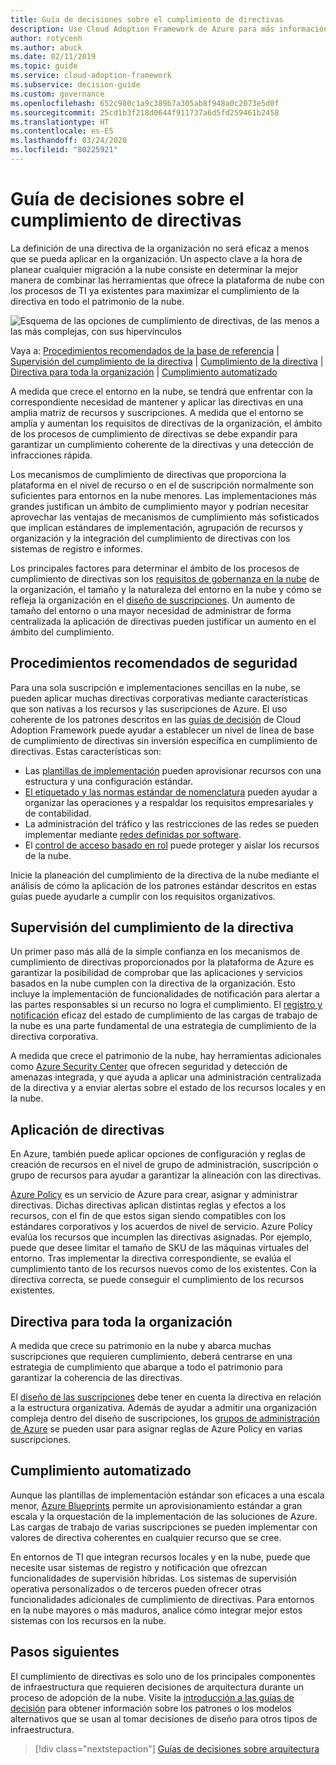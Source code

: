 ```yaml
---
title: Guía de decisiones sobre el cumplimiento de directivas
description: Use Cloud Adoption Framework de Azure para más información sobre las suscripciones de cumplimiento de directivas como prioridad de diseño principal en las migraciones de Azure.
author: rotycenh
ms.author: abuck
ms.date: 02/11/2019
ms.topic: guide
ms.service: cloud-adoption-framework
ms.subservice: decision-guide
ms.custom: governance
ms.openlocfilehash: 652c980c1a9c389b7a305ab8f948a0c2073e5d0f
ms.sourcegitcommit: 25cd1b3f218d0644f911737a6d5fd259461b2458
ms.translationtype: HT
ms.contentlocale: es-ES
ms.lasthandoff: 03/24/2020
ms.locfileid: "80225921"
---
```

# <a name="policy-enforcement-decision-guide"></a>Guía de decisiones sobre el cumplimiento de directivas

La definición de una directiva de la organización no será eficaz a menos que se pueda aplicar en la organización. Un aspecto clave a la hora de planear cualquier migración a la nube consiste en determinar la mejor manera de combinar las herramientas que ofrece la plataforma de nube con los procesos de TI ya existentes para maximizar el cumplimiento de la directiva en todo el patrimonio de la nube.

![Esquema de las opciones de cumplimiento de directivas, de las menos a las más complejas, con sus hipervínculos](../../_images/decision-guides/decision-guide-policy-enforcement.png)

Vaya a: [Procedimientos recomendados de la base de referencia](#baseline-best-practices) | [Supervisión del cumplimiento de la directiva](#policy-compliance-monitoring) | [Cumplimiento de la directiva](#policy-enforcement) | [Directiva para toda la organización](#cross-organization-policy) | [Cumplimiento automatizado](#automated-enforcement)

A medida que crece el entorno en la nube, se tendrá que enfrentar con la correspondiente necesidad de mantener y aplicar las directivas en una amplia matriz de recursos y suscripciones. A medida que el entorno se amplía y aumentan los requisitos de directivas de la organización, el ámbito de los procesos de cumplimiento de directivas se debe expandir para garantizar un cumplimiento coherente de la directivas y una detección de infracciones rápida.

Los mecanismos de cumplimiento de directivas que proporciona la plataforma en el nivel de recurso o en el de suscripción normalmente son suficientes para entornos en la nube menores. Las implementaciones más grandes justifican un ámbito de cumplimiento mayor y podrían necesitar aprovechar las ventajas de mecanismos de cumplimiento más sofisticados que implican estándares de implementación, agrupación de recursos y organización y la integración del cumplimiento de directivas con los sistemas de registro e informes.

Los principales factores para determinar el ámbito de los procesos de cumplimiento de directivas son los [requisitos de gobernanza en la nube](../../govern/index.md) de la organización, el tamaño y la naturaleza del entorno en la nube y cómo se refleja la organización en el [diseño de suscripciones](../subscriptions/index.md). Un aumento de tamaño del entorno o una mayor necesidad de administrar de forma centralizada la aplicación de directivas pueden justificar un aumento en el ámbito del cumplimiento.

## <a name="baseline-best-practices"></a>Procedimientos recomendados de seguridad

Para una sola suscripción e implementaciones sencillas en la nube, se pueden aplicar muchas directivas corporativas mediante características que son nativas a los recursos y las suscripciones de Azure. El uso coherente de los patrones descritos en las [guías de decisión](../index.md) de Cloud Adoption Framework puede ayudar a establecer un nivel de línea de base de cumplimiento de directivas sin inversión específica en cumplimiento de directivas. Estas características son:

- Las [plantillas de implementación](../resource-consistency/index.md) pueden aprovisionar recursos con una estructura y una configuración estándar.
- [El etiquetado y las normas estándar de nomenclatura](../resource-tagging/index.md) pueden ayudar a organizar las operaciones y a respaldar los requisitos empresariales y de contabilidad.
- La administración del tráfico y las restricciones de las redes se pueden implementar mediante [redes definidas por software](../software-defined-network/index.md).
- El [control de acceso basado en rol](../identity/index.md) puede proteger y aislar los recursos de la nube.

Inicie la planeación del cumplimiento de la directiva de la nube mediante el análisis de cómo la aplicación de los patrones estándar descritos en estas guías puede ayudarle a cumplir con los requisitos organizativos.

## <a name="policy-compliance-monitoring"></a>Supervisión del cumplimiento de la directiva

Un primer paso más allá de la simple confianza en los mecanismos de cumplimiento de directivas proporcionados por la plataforma de Azure es garantizar la posibilidad de comprobar que las aplicaciones y servicios basados en la nube cumplen con la directiva de la organización. Esto incluye la implementación de funcionalidades de notificación para alertar a las partes responsables si un recurso no logra el cumplimiento. El [registro y notificación](../logging-and-reporting/index.md) eficaz del estado de cumplimiento de las cargas de trabajo de la nube es una parte fundamental de una estrategia de cumplimiento de la directiva corporativa.

A medida que crece el patrimonio de la nube, hay herramientas adicionales como [Azure Security Center](https://docs.microsoft.com/azure/security-center) que ofrecen seguridad y detección de amenazas integrada, y que ayuda a aplicar una administración centralizada de la directiva y a enviar alertas sobre el estado de los recursos locales y en la nube.

## <a name="policy-enforcement"></a>Aplicación de directivas

En Azure, también puede aplicar opciones de configuración y reglas de creación de recursos en el nivel de grupo de administración, suscripción o grupo de recursos para ayudar a garantizar la alineación con las directivas.

[Azure Policy](https://docs.microsoft.com/azure/governance/policy/overview) es un servicio de Azure para crear, asignar y administrar directivas. Dichas directivas aplican distintas reglas y efectos a los recursos, con el fin de que estos sigan siendo compatibles con los estándares corporativos y los acuerdos de nivel de servicio. Azure Policy evalúa los recursos que incumplen las directivas asignadas. Por ejemplo, puede que desee limitar el tamaño de SKU de las máquinas virtuales del entorno. Tras implementar la directiva correspondiente, se evalúa el cumplimiento tanto de los recursos nuevos como de los existentes. Con la directiva correcta, se puede conseguir el cumplimiento de los recursos existentes.

## <a name="cross-organization-policy"></a>Directiva para toda la organización

A medida que crece su patrimonio en la nube y abarca muchas suscripciones que requieren cumplimiento, deberá centrarse en una estrategia de cumplimiento que abarque a todo el patrimonio para garantizar la coherencia de las directivas.

El [diseño de las suscripciones](../subscriptions/index.md) debe tener en cuenta la directiva en relación a la estructura organizativa. Además de ayudar a admitir una organización compleja dentro del diseño de suscripciones, los [grupos de administración de Azure](../../ready/azure-best-practices/scaling-subscriptions.md#manage-multiple-subscriptions) se pueden usar para asignar reglas de Azure Policy en varias suscripciones.

## <a name="automated-enforcement"></a>Cumplimiento automatizado

Aunque las plantillas de implementación estándar son eficaces a una escala menor, [Azure Blueprints](https://docs.microsoft.com/azure/governance/blueprints/overview) permite un aprovisionamiento estándar a gran escala y la orquestación de la implementación de las soluciones de Azure. Las cargas de trabajo de varias suscripciones se pueden implementar con valores de directiva coherentes en cualquier recurso que se cree.

En entornos de TI que integran recursos locales y en la nube, puede que necesite usar sistemas de registro y notificación que ofrezcan funcionalidades de supervisión híbridas. Los sistemas de supervisión operativa personalizados o de terceros pueden ofrecer otras funcionalidades adicionales de cumplimiento de directivas. Para entornos en la nube mayores o más maduros, analice cómo integrar mejor estos sistemas con los recursos en la nube.

## <a name="next-steps"></a>Pasos siguientes

El cumplimiento de directivas es solo uno de los principales componentes de infraestructura que requieren decisiones de arquitectura durante un proceso de adopción de la nube. Visite la [introducción a las guías de decisión](../index.md) para obtener información sobre los patrones o los modelos alternativos que se usan al tomar decisiones de diseño para otros tipos de infraestructura.

> [!div class="nextstepaction"]
> [Guías de decisiones sobre arquitectura](../index.md)
